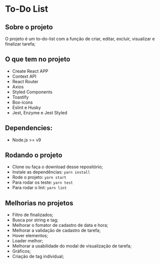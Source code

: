# To-Do List

## Sobre o projeto

O projeto é um to-do-list com a função de criar, editar, excluir, visualizar e finalizar tarefa;

## O que tem no projeto

- Create React APP
- Context API
- React Router
- Axios
- Styled Components
- Toastify
- Box-icons
- Eslint e Husky
- Jest, Enzyme e Jest Styled

## Dependencies:

* Node.js >= v9

## Rodando o projeto

* Clone ou faça o download desse repositório;
* Instale as dependências: `yarn install`
* Rode o projeto: `yarn start`
* Para rodar os teste: `yarn test`
* Para rodar o lint: `yarn lint`


## Melhorias no projetos

* Filtro de finalizados;
* Busca por string e tag;
* Melhorar o fomator de cadastro de data e hora;
* Melhorar a validação de cadastro de tarefa;
* Hover elementos;
* Loader melhor;
* Melhorar a usabilidade do modal de visualização de tarefa;
* Gráficos;
* Criação de tag individual;